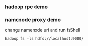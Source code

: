 ### hadoop rpc demo
### namenode proxy demo 
change namenode uri and run fsShell
```
hadoop fs -ls hdfs://localhost:9000/ 
```
